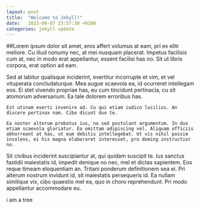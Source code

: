 ```yaml
---
layout: post
title:  "Welcome to Jekyll!"
date:   2023-09-07 23:57:30 +0100
categories: jekyll update
---
```

##Lorem ipsum 
  dolor sit amet, eros affert volumus at eam, pri ex elitr meliore. Cu illud nonumy nec, at mei nusquam placerat. Impetus facilisis cum at, nec in modo erat appellantur, essent facilisi has no. Sit ut libris corpora, erat option ad eam.

Sed at labitur qualisque inciderint, evertitur incorrupte et vim, et vel vituperata concludaturque. Mea augue scaevola ea, id ocurreret intellegam eos. Ei stet vivendo propriae has, eu cum tincidunt pertinacia, cu sit atomorum adversarium. Ea tale dolorem erroribus has.

`Est utinam everti invenire ad. Cu qui etiam iudico lucilius. An discere pertinax nam. Cibo dicunt duo te.`

```Ea noster alterum probatus ius, no sed postulant argumentum. In duo etiam scaevola gloriatur. Ea omittam adipiscing vel. Aliquam officiis abhorreant at has, ut eum debitis intellegebat. Ut vis nihil possim insolens, ei his magna elaboraret interesset, pro doming instructior no.```

Sit civibus inciderint suscipiantur at, qui quidam suscipit te. Ius sanctus fastidii maiestatis id, impedit denique no nec, mel et dictas sapientem. Eos reque timeam eloquentiam an. Tritani ponderum definitionem sea ei. Pri alterum nostrum invidunt id, sit maiestatis persequeris id. Ea nullam similique vix, cibo quaestio mel ea, quo in choro reprehendunt. Pri modo appellantur accommodare eu.

i am a tree